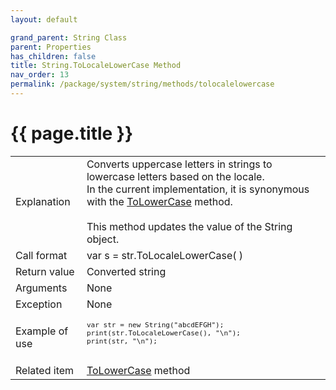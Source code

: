```yaml
---
layout: default

grand_parent: String Class
parent: Properties
has_children: false
title: String.ToLocaleLowerCase Method
nav_order: 13
permalink: /package/system/string/methods/tolocalelowercase
---
```

# {{ page.title }}

<table>
  <tr>
    <td>Explanation</td>
    <td colspan="2">Converts uppercase letters in strings to lowercase letters based on the locale.<br>In the current implementation, it is synonymous with the <a href="/package/system/string/methods/tolowercase">ToLowerCase</a> method.<br><br>This method updates the value of the String object.</td>
  </tr>
  <tr>
    <td>Call format</td>
    <td colspan="2">var s = str.ToLocaleLowerCase( )</td>
  </tr>
  <tr>
    <td>Return value</td>
    <td colspan="2">Converted string</td>
  </tr>  
  <tr>
    <td>Arguments</td>
    <td colspan="2">None</td>
  </tr>
  <tr>
    <td>Exception</td>
    <td colspan="2">None</td>
  </tr>
  <tr>
    <td>Example of use</td>
    <td colspan="2"><code><pre>
var str = new String("abcdEFGH");
print(str.ToLocaleLowerCase(), "\n");
print(str, "\n");
    </pre></code></td>
  </tr>
  <tr>
    <td>Related item</td>
    <td colspan="2"><a href="/package/system/string/methods/tolowercase">ToLowerCase</a> method</td>
  </tr>
</table>